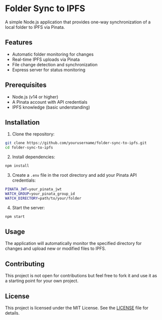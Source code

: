 # Folder Sync to IPFS

A simple Node.js application that provides one-way synchronization of a local folder to IPFS via Pinata.

## Features

- Automatic folder monitoring for changes
- Real-time IPFS uploads via Pinata
- File change detection and synchronization
- Express server for status monitoring

## Prerequisites

- Node.js (v14 or higher)
- A Pinata account with API credentials
- IPFS knowledge (basic understanding)

## Installation

1. Clone the repository:

```bash
git clone https://github.com/yourusername/folder-sync-to-ipfs.git
cd folder-sync-to-ipfs
```

2. Install dependencies:

```bash
npm install
```

3. Create a `.env` file in the root directory and add your Pinata API credentials:

```bash
PINATA_JWT=your_pinata_jwt
WATCH_GROUP=your_pinata_group_id
WATCH_DIRECTORY=path/to/your/folder
```

4. Start the server:

```bash
npm start
```

## Usage

The application will automatically monitor the specified directory for changes and upload new or modified files to IPFS.

## Contributing

This project is not open for contributions but feel free to fork it and use it as a starting point for your own project.

## License

This project is licensed under the MIT License. See the [LICENSE](LICENSE) file for details.
